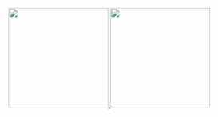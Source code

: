 <p>
<a href="#">
  <img height= "200px" src="https://github-readme-stats.vercel.app/api?username=zanhorvat&count_private=true&show_icons=true&include_all_commits=true&show_icons=true&theme=dark" />
</a>
<a href="#">
  <img height= "200px" src="https://github-readme-stats.vercel.app/api/top-langs/?username=zanhorvat&layout=compact&theme=dark&show_icons=true&langs_count=20&custom_title=Here%20are%20some%20languages%20I%27ve%20used" />
</a>
</p>

